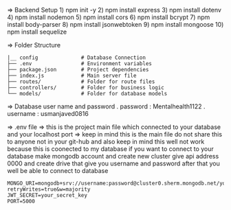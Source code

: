  => Backend Setup
    1) npm init -y 
    2) npm install express
    3) npm install dotenv
    4) npm install nodemon
    5) npm install cors
    6) npm install bcrypt
    7) npm install body-parser
    8) npm install jsonwebtoken
    9) npm install mongoose
    10) npm install sequelize

=> Folder Structure   
        
    |__ config              # Database Connection   
    ├── .env                # Environment variables
    ├── package.json        # Project dependencies
    ├── index.js            # Main server file
    ├── routes/             # Folder for route files
    ├── controllers/        # Folder for business logic
    └── models/             # Folder for database models

=> Database user name and password 
    . password : Mentalhealth1122
    . username : usmanjaved0816


=> .env file  => this is the project main file which connected to your database and your localhost port 
=> keep in mind this is the main file do not share this to anyone not in your git-hub and also keep in mind this well not work because this is coonected to my database if you want to connect to your database make mongodb account and create new cluster give api address 0000 and create drive that give you username and password after that you well be able to connect to database

    MONGO_URI=mongodb+srv://username:password@cluster0.sherm.mongodb.net/yourDatabaseName?retryWrites=true&w=majority
    JWT_SECRET=your_secret_key
    PORT=5000